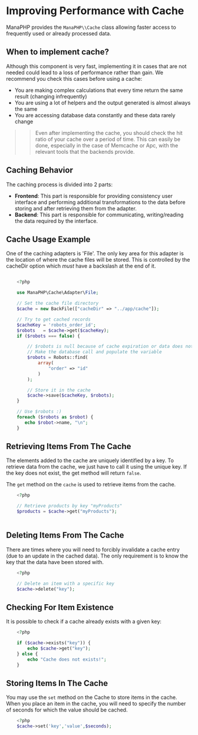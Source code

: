 # Improving Performance with Cache
ManaPHP provides the `ManaPHP\\Cache` class allowing faster access to frequently used or already processed data.

## When to implement cache?
Although this component is very fast, implementing it in cases that are not needed could lead to a loss of performance rather than gain.
We recommend you check this cases before using a cache:

* You are making complex calculations that every time return the same result (changing infrequently)
* You are using a lot of helpers and the output generated is almost always the same
* You are accessing database data constantly and these data rarely change

>>  Even after implementing the cache, you should check the hit ratio of your cache over a period of time. This can easily
    be done, especially in the case of Memcache or Apc, with the relevant tools that the backends provide.

## Caching Behavior
The caching process is divided into 2 parts:

* **Frontend**: This part is responsible for providing consistency user interface and performing additional transformations to the data before storing and after retrieving them from the adapter.
* **Backend**: This part is responsible for communicating, writing/reading the data required by the interface.

## Cache Usage Example
One of the caching adapters is 'File'. The only key area for this adapter is the location of where the cache files will be stored.
This is controlled by the cacheDir option which *must* have a backslash at the end of it.

```php

    <?php

    use ManaPHP\Cache\Adapter\File;

    // Set the cache file directory
    $cache = new BackFile(["cacheDir" => "../app/cache"]);

    // Try to get cached records
    $cacheKey = 'robots_order_id';
    $robots   = $cache->get($cacheKey);
    if ($robots === false) {

        // $robots is null because of cache expiration or data does not exist
        // Make the database call and populate the variable
        $robots = Robots::find(
            array(
                "order" => "id"
            )
        );

        // Store it in the cache
        $cache->save($cacheKey, $robots);
    }

    // Use $robots :)
    foreach ($robots as $robot) {
       echo $robot->name, "\n";
    }
```

## Retrieving Items From The Cache
The elements added to the cache are uniquely identified by a key. To retrieve data from the cache, we just have to call it using the unique key. If the key does
not exist, the get method will return `false`.

The `get` method on the `cache` is used to retrieve items from the cache.  
```php
    <?php

    // Retrieve products by key "myProducts"
    $products = $cache->get("myProducts");
    
```
## Deleting Items From The Cache
There are times where you will need to forcibly invalidate a cache entry (due to an update in the cached data).
The only requirement is to know the key that the data have been stored with.

```php
    <?php

    // Delete an item with a specific key
    $cache->delete("key");
```

## Checking For Item Existence
It is possible to check if a cache already exists with a given key:

```php
    <?php

    if ($cache->exists("key")) {
        echo $cache->get("key");
    } else {
        echo "Cache does not exists!";
    }
```

## Storing Items In The Cache
You may use the `set` method on the Cache to store items in the cache. When you place an item in the cache,
you will need to specify the number of seconds for which the value should be cached.

```php
    <?php
    $cache->set('key','value',$seconds);
```